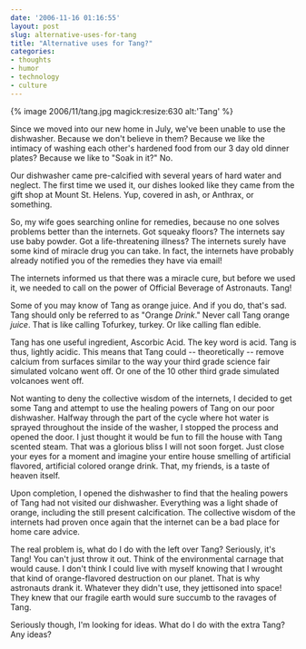 ```yaml
---
date: '2006-11-16 01:16:55'
layout: post
slug: alternative-uses-for-tang
title: "Alternative uses for Tang?"
categories:
- thoughts
- humor
- technology
- culture
---
```


{% image 2006/11/tang.jpg magick:resize:630 alt:'Tang' %}

Since we moved into our new home in July, we've been unable to use the dishwasher. Because we don't believe in them? Because we like the intimacy of washing each other's hardened food from our 3 day old dinner plates? Because we like to "Soak in it?" No.

Our dishwasher came pre-calcified with several years of hard water and neglect. The first time we used it, our dishes looked like they came from the gift shop at Mount St. Helens. Yup, covered in ash, or Anthrax, or something.

So, my wife goes searching online for remedies, because no one solves problems better than the internets. Got squeaky floors? The internets say use baby powder. Got a life-threatening illness? The internets surely have some kind of miracle drug you can take. In fact, the internets have probably already notified you of the remedies they have via email!

The internets informed us that there was a miracle cure, but before we used it, we needed to call on the power of Official Beverage of Astronauts. Tang!

Some of you may know of Tang as orange juice. And if you do, that's sad. Tang should only be referred to as "Orange _Drink_." Never call Tang orange _juice_. That is like calling Tofurkey, turkey. Or like calling flan edible.

Tang has one useful ingredient, Ascorbic Acid. The key word is acid. Tang is thus, lightly acidic. This means that Tang could -- theoretically -- remove calcium from surfaces similar to the way your third grade science fair simulated volcano went off. Or one of the 10 other third grade simulated volcanoes went off.

Not wanting to deny the collective wisdom of the internets, I decided to get some Tang and attempt to use the healing powers of Tang on our poor dishwasher. Halfway through the part of the cycle where hot water is sprayed throughout the inside of the washer, I stopped the process and opened the door. I just thought it would be fun to fill the house with Tang scented steam. That was a glorious bliss I will not soon forget. Just close your eyes for a moment and imagine your entire house smelling of artificial flavored, artificial colored orange drink. That, my friends, is a taste of heaven itself.

Upon completion, I opened the dishwasher to find that the healing powers of Tang had not visited our dishwasher. Everything was a light shade of orange, including the still present calcification. The collective wisdom of the internets had proven once again that the internet can be a bad place for home care advice.

The real problem is, what do I do with the left over Tang? Seriously, it's Tang! You can't just throw it out. Think of the environmental carnage that would cause. I don't think I could live with myself knowing that I wrought that kind of orange-flavored destruction on our planet. That is why astronauts drank it. Whatever they didn't use, they jettisoned into space! They knew that our fragile earth would sure succumb to the ravages of Tang.

Seriously though, I'm looking for ideas. What do I do with the extra Tang? Any ideas?
